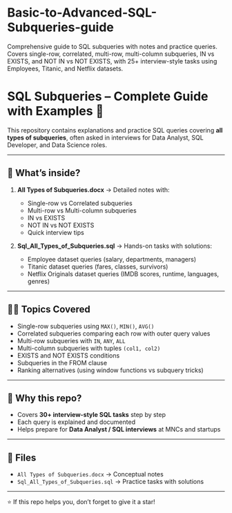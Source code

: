 # Basic-to-Advanced-SQL-Subqueries-guide
Comprehensive guide to SQL subqueries with notes and practice queries. Covers single-row, correlated, multi-row, multi-column subqueries, IN vs EXISTS, and NOT IN vs NOT EXISTS, with 25+ interview-style tasks using Employees, Titanic, and Netflix datasets.

# SQL Subqueries – Complete Guide with Examples 🚀

This repository contains explanations and practice SQL queries covering **all types of subqueries**, often asked in interviews for Data Analyst, SQL Developer, and Data Science roles.

---

## 📘 What’s inside?
1. **All Types of Subqueries.docx** → Detailed notes with:
   - Single-row vs Correlated subqueries
   - Multi-row vs Multi-column subqueries
   - IN vs EXISTS
   - NOT IN vs NOT EXISTS
   - Quick interview tips

2. **Sql_All_Types_of_Subqueries.sql** → Hands-on tasks with solutions:
   - Employee dataset queries (salary, departments, managers)
   - Titanic dataset queries (fares, classes, survivors)
   - Netflix Originals dataset queries (IMDB scores, runtime, languages, genres)

---

## 🧑‍💻 Topics Covered
- Single-row subqueries using `MAX()`, `MIN()`, `AVG()`
- Correlated subqueries comparing each row with outer query values
- Multi-row subqueries with `IN`, `ANY`, `ALL`
- Multi-column subqueries with tuples `(col1, col2)`
- EXISTS and NOT EXISTS conditions
- Subqueries in the FROM clause
- Ranking alternatives (using window functions vs subquery tricks)

---

## 🎯 Why this repo?
- Covers **30+ interview-style SQL tasks** step by step
- Each query is explained and documented
- Helps prepare for **Data Analyst / SQL interviews** at MNCs and startups

---

## 📂 Files
- `All Types of Subqueries.docx` → Conceptual notes  
- `Sql_All_Types_of_Subqueries.sql` → Practice tasks with solutions  

---

⭐ If this repo helps you, don’t forget to give it a star!


